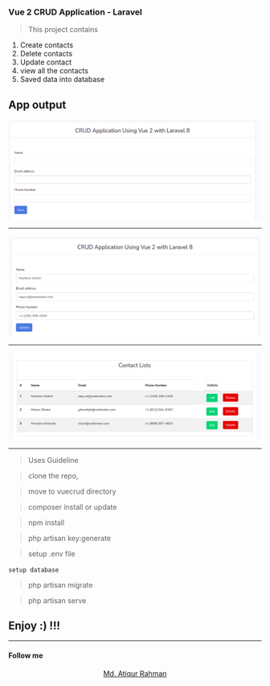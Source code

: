 
### Vue 2 CRUD Application - Laravel


> This project contains

1. Create contacts
2. Delete contacts
3. Update contact
4. view all the contacts
5. Saved data into database


## App output

![Create-Form](https://github.com/atiq-ur/vuecrud/blob/master/img/create.png)
***
![Update Contact](https://github.com/atiq-ur/vuecrud/blob/master/img/update.png)
***
![Contact Lists](https://github.com/atiq-ur/vuecrud/blob/master/img/contact-lists.png)
***

>Uses Guideline

> clone the repo,

> move to vuecrud directory

> composer install or update

> npm install

> php artisan key:generate

> setup .env file

``` setup database ```

> php artisan migrate

> php artisan serve


## Enjoy :) !!!

***
#### Follow me
<p align="center">
<a href="https://atiq.softscholar.com">Md. Atiqur Rahman</a>
</p>
